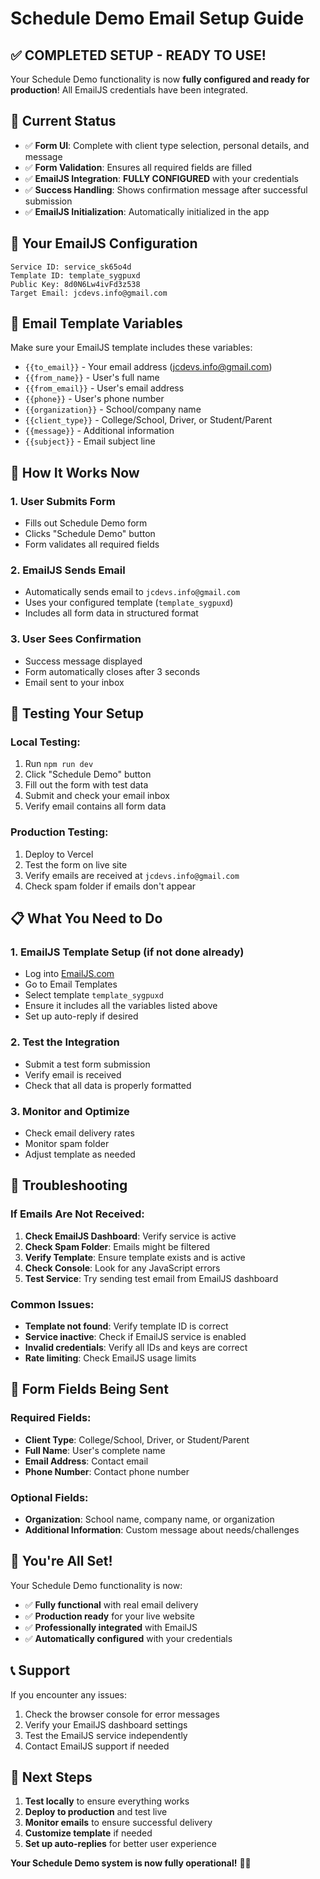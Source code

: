 # Schedule Demo Email Setup Guide

## ✅ **COMPLETED SETUP - READY TO USE!**

Your Schedule Demo functionality is now **fully configured and ready for production**! All EmailJS credentials have been integrated.

## 🎯 **Current Status**
- ✅ **Form UI**: Complete with client type selection, personal details, and message
- ✅ **Form Validation**: Ensures all required fields are filled
- ✅ **EmailJS Integration**: **FULLY CONFIGURED** with your credentials
- ✅ **Success Handling**: Shows confirmation message after successful submission
- ✅ **EmailJS Initialization**: Automatically initialized in the app

## 🔑 **Your EmailJS Configuration**
```
Service ID: service_sk65o4d
Template ID: template_sygpuxd
Public Key: 8d0N6Lw4ivFd3z538
Target Email: jcdevs.info@gmail.com
```

## 📧 **Email Template Variables**
Make sure your EmailJS template includes these variables:
- `{{to_email}}` - Your email address (jcdevs.info@gmail.com)
- `{{from_name}}` - User's full name
- `{{from_email}}` - User's email address
- `{{phone}}` - User's phone number
- `{{organization}}` - School/company name
- `{{client_type}}` - College/School, Driver, or Student/Parent
- `{{message}}` - Additional information
- `{{subject}}` - Email subject line

## 🚀 **How It Works Now**

### **1. User Submits Form**
- Fills out Schedule Demo form
- Clicks "Schedule Demo" button
- Form validates all required fields

### **2. EmailJS Sends Email**
- Automatically sends email to `jcdevs.info@gmail.com`
- Uses your configured template (`template_sygpuxd`)
- Includes all form data in structured format

### **3. User Sees Confirmation**
- Success message displayed
- Form automatically closes after 3 seconds
- Email sent to your inbox

## 🧪 **Testing Your Setup**

### **Local Testing:**
1. Run `npm run dev`
2. Click "Schedule Demo" button
3. Fill out the form with test data
4. Submit and check your email inbox
5. Verify email contains all form data

### **Production Testing:**
1. Deploy to Vercel
2. Test the form on live site
3. Verify emails are received at `jcdevs.info@gmail.com`
4. Check spam folder if emails don't appear

## 📋 **What You Need to Do**

### **1. EmailJS Template Setup (if not done already)**
- Log into [EmailJS.com](https://www.emailjs.com/)
- Go to Email Templates
- Select template `template_sygpuxd`
- Ensure it includes all the variables listed above
- Set up auto-reply if desired

### **2. Test the Integration**
- Submit a test form submission
- Verify email is received
- Check that all data is properly formatted

### **3. Monitor and Optimize**
- Check email delivery rates
- Monitor spam folder
- Adjust template as needed

## 🔧 **Troubleshooting**

### **If Emails Are Not Received:**
1. **Check EmailJS Dashboard**: Verify service is active
2. **Check Spam Folder**: Emails might be filtered
3. **Verify Template**: Ensure template exists and is active
4. **Check Console**: Look for any JavaScript errors
5. **Test Service**: Try sending test email from EmailJS dashboard

### **Common Issues:**
- **Template not found**: Verify template ID is correct
- **Service inactive**: Check if EmailJS service is enabled
- **Invalid credentials**: Verify all IDs and keys are correct
- **Rate limiting**: Check EmailJS usage limits

## 📱 **Form Fields Being Sent**

### **Required Fields:**
- **Client Type**: College/School, Driver, or Student/Parent
- **Full Name**: User's complete name
- **Email Address**: Contact email
- **Phone Number**: Contact phone number

### **Optional Fields:**
- **Organization**: School name, company name, or organization
- **Additional Information**: Custom message about needs/challenges

## 🎉 **You're All Set!**

Your Schedule Demo functionality is now:
- ✅ **Fully functional** with real email delivery
- ✅ **Production ready** for your live website
- ✅ **Professionally integrated** with EmailJS
- ✅ **Automatically configured** with your credentials

## 📞 **Support**

If you encounter any issues:
1. Check the browser console for error messages
2. Verify your EmailJS dashboard settings
3. Test the EmailJS service independently
4. Contact EmailJS support if needed

## 🚀 **Next Steps**

1. **Test locally** to ensure everything works
2. **Deploy to production** and test live
3. **Monitor emails** to ensure successful delivery
4. **Customize template** if needed
5. **Set up auto-replies** for better user experience

**Your Schedule Demo system is now fully operational!** 🎯✨
